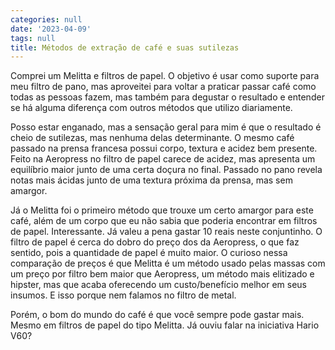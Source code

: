 ```yaml
---
categories: null
date: '2023-04-09'
tags: null
title: Métodos de extração de café e suas sutilezas
---
```


Comprei um Melitta e filtros de papel. O objetivo é usar como suporte para meu filtro de pano, mas aproveitei para voltar a praticar passar café como todas as pessoas fazem, mas também para degustar o resultado e entender se há alguma diferença com outros métodos que utilizo diariamente.

Posso estar enganado, mas a sensação geral para mim é que o resultado é cheio de sutilezas, mas nenhuma delas determinante. O mesmo café passado na prensa francesa possui corpo, textura e acidez bem presente. Feito na Aeropress no filtro de papel carece de acidez, mas apresenta um equilíbrio maior junto de uma certa doçura no final. Passado no pano revela notas mais ácidas junto de uma textura próxima da prensa, mas sem amargor.

Já o Melitta foi o primeiro método que trouxe um certo amargor para este café, além de um corpo que eu não sabia que poderia encontrar em filtros de papel. Interessante. Já valeu a pena gastar 10 reais neste conjuntinho. O filtro de papel é cerca do dobro do preço dos da Aeropress, o que faz sentido, pois a quantidade de papel é muito maior. O curioso nessa comparação de preços é que Melitta é um método usado pelas massas com um preço por filtro bem maior que Aeropress, um método mais elitizado e hipster, mas que acaba oferecendo um custo/benefício melhor em seus insumos. E isso porque nem falamos no filtro de metal.

Porém, o bom do mundo do café é que você sempre pode gastar mais. Mesmo em filtros de papel do tipo Melitta. Já ouviu falar na iniciativa Hario V60?